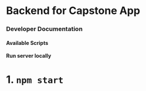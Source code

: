 # Backend for Capstone App

### Developer Documentation

#### Available Scripts

**Run server locally**
# 1. `npm start`